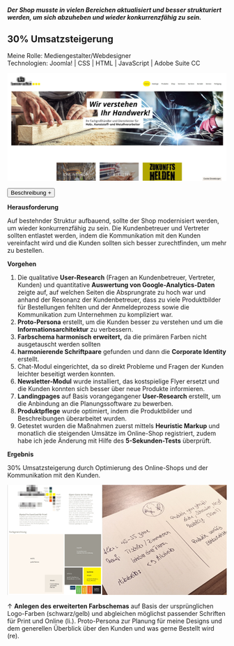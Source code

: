 ##### Der Shop musste in vielen Bereichen aktualisiert und besser strukturiert werden, um sich abzuheben und wieder konkurrenzfähig zu sein.

## 30% Umsatzsteigerung

<p style="font-size: var(--fs-sm); color: var(--col-gray)">Meine Rolle: Mediengestalter/Webdesigner<br/>Technologien: Joomla! | CSS | HTML | JavaScript | Adobe Suite CC</p>

![Online-Shop von K + S](../images/KS-ShopMockup.jpg)

<div class="description-button">
    <button>Beschreibung +</button>
</div>

<div class="project-description">

**Herausforderung**

Auf bestehnder Struktur aufbauend, sollte der Shop modernisiert werden, um wieder konkurrenzfähig zu sein. Die Kundenbetreuer und Vertreter sollten entlastet werden, indem die Kommunikation mit den Kunden vereinfacht wird und die Kunden sollten sich besser zurechtfinden, um mehr zu bestellen.

**Vorgehen**

1. Die qualitative **User-Research** (Fragen an Kundenbetreuer, Vertreter, Kunden) und quantitative **Auswertung von Google-Analytics-Daten** zeigte auf, auf welchen Seiten die Absprungrate zu hoch war und anhand der Resonanz der Kundenbetreuer, dass zu viele Produktbilder für Bestellungen fehlten und der Anmeldeprozess sowie die Kommunikation zum Unternehmen zu kompliziert war.
2. **Proto-Persona** erstellt, um die Kunden besser zu verstehen und um die **Informationsarchitektur** zu verbessern.
3. **Farbschema harmonisch erweitert,** da die primären Farben nicht ausgetauscht werden sollten
4. **harmonierende Schriftpaare** gefunden und dann die **Corporate Identity** erstellt.
5. Chat-Modul eingerichtet, da so direkt Probleme und Fragen der Kunden leichter beseitigt werden konnten.
6. **Newsletter-Modul** wurde installiert, das kostspielige Flyer ersetzt und die Kunden konnten sich besser über neue Produkte informieren.
7. **Landingpages** auf Basis vorangegangener **User-Research** erstellt, um die Anbindung an die Planungssoftware zu bewerben.
8. **Produktpflege** wurde optimiert, indem die Produktbilder und Beschreibungen überarbeitet wurden.
9. Getestet wurden die Maßnahmen zuerst mittels **Heuristic Markup** und monatlich die steigenden Umsätze im Online-Shop registriert, zudem habe ich jede Änderung mit Hilfe des **5-Sekunden-Tests** überprüft.

**Ergebnis**

30% Umsatzsteigerung durch Optimierung des Online-Shops und der Kommunikation mit den Kunden.

![Proto-Persona für den generellen Kundenstamm](../images/KS-CI.jpg)

<p style="font-size: var(--fs-sm)">&#8593;  <strong>Anlegen des erweiterten Farbschemas</strong> auf Basis der ursprünglichen Logo-Farben (schwarz/gelb) und abgleichen möglichst passender Schriften für Print und Online (li.). Proto-Persona zur Planung für meine Designs und dem generellen Überblick über den Kunden und was gerne Bestellt wird (re).</p>

</div>
